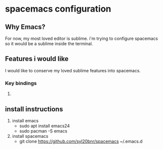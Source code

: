 # spacemacs configuration
## Why Emacs?
For now, my most loved editor is sublime. i'm trying to configure spacemacs so it would be a sublime inside the terminal.

## Features i would like
I would like to conserve my loved sublime features into spacemacs.
### Key bindings
1.


## install instructions

1. install emacs
	* sudo apt install emacs24
	* sudo pacman -S emacs
2. install spacemacs
	* git clone https://github.com/syl20bnr/spacemacs ~/.emacs.d

